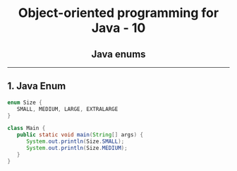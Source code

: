 <center> 
<h1>Object-oriented programming for Java - 10</h1> 
<h2>Java enums
</h2>
</center>






---

## 1. Java Enum

```java
enum Size {
   SMALL, MEDIUM, LARGE, EXTRALARGE
}

class Main {
   public static void main(String[] args) {
      System.out.println(Size.SMALL);
      System.out.println(Size.MEDIUM);
   }
}
```

